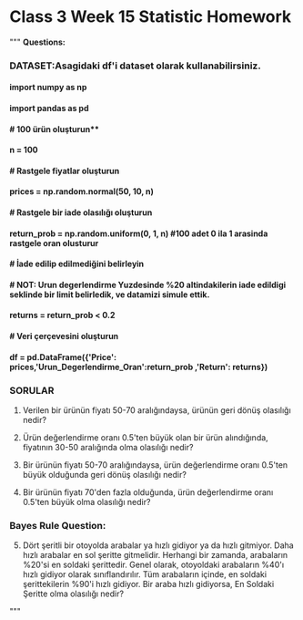 # Class 3 Week 15 Statistic Homework

"""
**Questions:**


### DATASET:Asagidaki df'i dataset olarak kullanabilirsiniz.


#### import numpy as np


#### import pandas as pd


#### # 100 ürün oluşturun**


#### n = 100


#### # Rastgele fiyatlar oluşturun


#### prices = np.random.normal(50, 10, n)


#### # Rastgele bir iade olasılığı oluşturun


#### return_prob = np.random.uniform(0, 1, n) #100 adet 0 ila 1 arasinda rastgele oran olusturur


#### # İade edilip edilmediğini belirleyin


#### # NOT: Urun degerlendirme Yuzdesinde %20 altindakilerin iade edildigi seklinde bir limit belirledik, ve datamizi simule ettik.


#### returns = return_prob < 0.2


#### # Veri çerçevesini oluşturun


#### df = pd.DataFrame({'Price': prices,'Urun_Degerlendirme_Oran':return_prob ,'Return': returns})


### SORULAR


1. Verilen bir ürünün fiyatı 50-70 aralığındaysa, ürünün geri dönüş olasılığı nedir?

2. Ürün değerlendirme oranı 0.5'ten büyük olan bir ürün alındığında, fiyatının 30-50 aralığında olma olasılığı nedir?

3. Bir ürünün fiyatı 50-70 aralığındaysa, ürün değerlendirme oranı 0.5'ten büyük olduğunda geri dönüş olasılığı nedir?

4. Bir ürünün fiyatı 70'den fazla olduğunda, ürün değerlendirme oranı 0.5'ten büyük olma olasılığı nedir?


### Bayes Rule Question:


5. Dört şeritli bir otoyolda arabalar ya hızlı gidiyor ya da hızlı gitmiyor. Daha hızlı arabalar en sol şeritte gitmelidir. Herhangi bir zamanda, arabaların %20'si en soldaki şerittedir. Genel olarak, otoyoldaki arabaların %40'ı hızlı gidiyor olarak sınıflandırılır. Tüm arabaların içinde, en soldaki şerittekilerin %90'i hızlı gidiyor. Bir araba hızlı gidiyorsa, En Soldaki Şeritte olma olasılığı nedir?

"""
